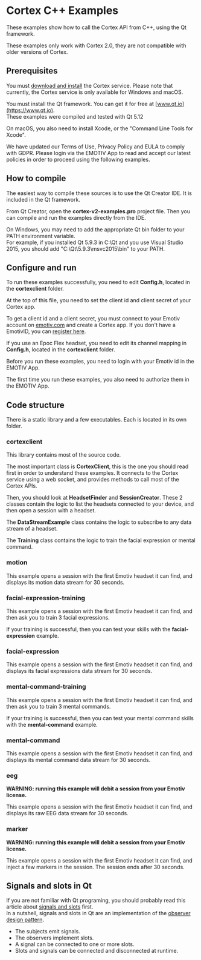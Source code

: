 # Cortex C++ Examples

These examples show how to call the Cortex API from C++, using the Qt framework.

These examples only work with Cortex 2.0, they are not compatible with older versions of Cortex.

## Prerequisites

You must [download and install](https://www.emotiv.com/developer/) the Cortex service. Please note that currently, the Cortex service is only available for Windows and macOS.

You must install the Qt framework. You can get it for free at [www.qt.io](https://www.qt.io).  
These examples were compiled and tested with Qt 5.12

On macOS, you also need to install Xcode, or the "Command Line Tools for Xcode".

We have updated our Terms of Use, Privacy Policy and EULA to comply with GDPR. Please login via the EMOTIV App to read and accept our latest policies in order to proceed using the following examples.

## How to compile

The easiest way to compile these sources is to use the Qt Creator IDE. It is included in the Qt framework.

From Qt Creator, open the **cortex-v2-examples.pro** project file. Then you can compile and run the examples directly from the IDE.

On Windows, you may need to add the appropriate Qt bin folder to your PATH environment variable.  
For example, if you installed Qt 5.9.3 in C:\Qt and you use Visual Studio 2015, you should add "C:\Qt\5.9.3\msvc2015\bin" to your PATH.

## Configure and run

To run these examples successfully, you need to edit **Config.h**, located in the **cortexclient** folder.

At the top of this file, you need to set the client id and client secret of your Cortex app.

To get a client id and a client secret, you must connect to your Emotiv account on [emotiv.com](https://www.emotiv.com/my-account/cortex-apps/) and create a Cortex app. If you don't have a EmotivID, you can [register here](https://id.emotivcloud.com/eoidc/account/registration/).

If you use an Epoc Flex headset, you need to edit its channel mapping in **Config.h**, located in the **cortexclient** folder.

Before you run these examples, you need to login with your Emotiv id in the EMOTIV App.

The first time you run these examples, you also need to authorize them in the EMOTIV App.

## Code structure

There is a static library and a few executables. Each is located in its own folder.

### cortexclient

This library contains most of the source code.

The most important class is **CortexClient**, this is the one you should read first in order to understand these examples. It connects to the Cortex service using a web socket, and provides methods to call most of the Cortex APIs.

Then, you should look at **HeadsetFinder** and **SessionCreator**. These 2 classes contain the logic to list the headsets connected to your device, and then open a session with a headset.

The **DataStreamExample** class contains the logic to subscribe to any data stream of a headset.

The **Training** class contains the logic to train the facial expression or mental command.

### motion

This example opens a session with the first Emotiv headset it can find, and displays its motion data stream for 30 seconds.

### facial-expression-training

This example opens a session with the first Emotiv headset it can find, and then ask you to train 3 facial expressions.

If your training is successful, then you can test your skills with the **facial-expression** example.

### facial-expression

This example opens a session with the first Emotiv headset it can find, and displays its facial expressions data stream for 30 seconds.

### mental-command-training

This example opens a session with the first Emotiv headset it can find, and then ask you to train 3 mental commands.

If your training is successful, then you can test your mental command skills with the **mental-command** example.

### mental-command

This example opens a session with the first Emotiv headset it can find, and displays its mental command data stream for 30 seconds.

### eeg

**WARNING: running this example will debit a session from your Emotiv license.**

This example opens a session with the first Emotiv headset it can find, and displays its raw EEG data stream for 30 seconds.

### marker

**WARNING: running this example will debit a session from your Emotiv license.**

This example opens a session with the first Emotiv headset it can find, and inject a few markers in the session. The session ends after 30 seconds.

## Signals and slots in Qt

If you are not familiar with Qt programing, you should probably read this article about [signals and slots](http://doc.qt.io/qt-5/signalsandslots.html) first.  
In a nutshell, signals and slots in Qt are an implementation of the [observer design pattern](https://en.wikipedia.org/wiki/Observer_pattern).
* The subjects emit signals.
* The observers implement slots.
* A signal can be connected to one or more slots.
* Slots and signals can be connected and disconnected at runtime.
